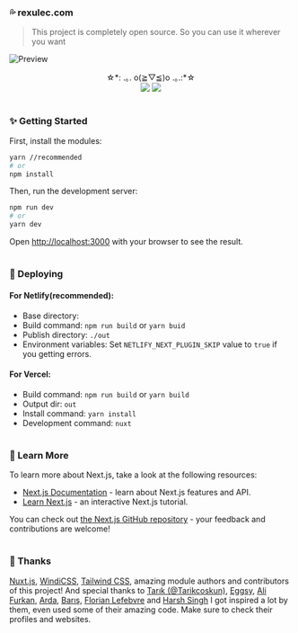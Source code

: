### 💦 rexulec.com
>  This project is completely open source. So you can use it wherever you want

![Preview](https://user-images.githubusercontent.com/52077360/154740927-5d162085-ace4-42d8-9d3f-c20f97685a86.png)

<p align="center">
  <p align="center">☆*: .｡. o(≧▽≦)o .｡.:*☆<br/>
  <img src="https://app.codacy.com/project/badge/Grade/1762453f0238457b8d8bc3be45a83143"/>
  <img src="https://api.netlify.com/api/v1/badges/43977a6e-108e-4420-aa3d-13417cf73d5f/deploy-status"/>
  </p>
</p>

#

### ✨ Getting Started

First, install the modules:
```bash
yarn //recommended
# or
npm install
```

Then, run the development server:
```bash
npm run dev
# or
yarn dev
```

Open [http://localhost:3000](http://localhost:3000) with your browser to see the result.

#

### 💞 Deploying

#### For Netlify(recommended):
- Base directory:
- Build command: ```npm run build``` or ```yarn buid```
- Publish directory: ```./out```
- Environment variables: Set ```NETLIFY_NEXT_PLUGIN_SKIP``` value to ```true``` if you getting errors.

#### For Vercel:
- Build command: ```npm run build``` or ```yarn build```
- Output dir: ```out```
- Install command: ```yarn install```
- Development command: ```nuxt```

#

### 🎄 Learn More

To learn more about Next.js, take a look at the following resources:

-  [Next.js Documentation](https://nextjs.org/docs) - learn about Next.js features and API.
-  [Learn Next.js](https://nextjs.org/learn) - an interactive Next.js tutorial.

You can check out [the Next.js GitHub repository](https://github.com/vercel/next.js/) - your feedback and contributions are welcome!

#

### 🙏 Thanks

[Nuxt.js](https://nuxtjs.org), [WindiCSS](https://github.com/windicss/windicss), [Tailwind CSS](https://github.com/tailwindcss/tailwindcss), amazing module authors and contributors of this project!
And special thanks to [Tarık (@Tarikcoskun)](https://github.com/tarikcoskun), [Eggsy](https://github.com/eggsy), [Ali Furkan](https://github.com/ali-furkan), [Arda](https://github.com/ardasoyturk), [Barış](https://github.com/barbarbar338), [Florian Lefebvre](https://github.com/florian-lefebvre) and [Harsh Singh](https://github.com/harshhhdev) I got inspired a lot by them, even used some of their amazing code. Make sure to check their profiles and websites.
